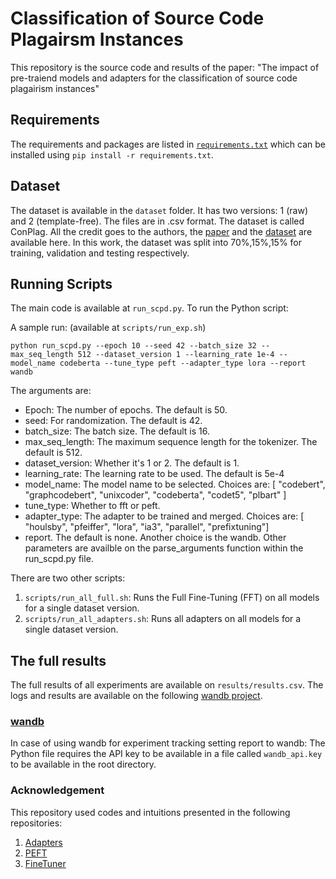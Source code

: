 # Classification of Source Code Plagairsm Instances

This repository is the source code and results of the paper:
"The impact of pre-traiend models and adapters for the classification of source code plagairism instances"

## Requirements

The requirements and packages are listed in [`requirements.txt`](requirements.txt) which can be installed using `pip install -r requirements.txt`.

## Dataset

The dataset is available in the `dataset` folder. It has two versions: 1 (raw) and 2 (template-free). The files are in .csv format.
The dataset is called ConPlag. All the credit goes to the authors, the [paper](https://arxiv.org/abs/2303.10763) and the [dataset](https://zenodo.org/records/7332790) are available here. 
In this work, the dataset was split into 70%,15%,15% for training, validation and testing respectively. 

## Running Scripts
The main code is available at `run_scpd.py`. To run the Python script:

A sample run: (available at `scripts/run_exp.sh`)

```shell
python run_scpd.py --epoch 10 --seed 42 --batch_size 32 --max_seq_length 512 --dataset_version 1 --learning_rate 1e-4 --model_name codeberta --tune_type peft --adapter_type lora --report wandb
```

The arguments are:
- Epoch: The number of epochs. The default is 50.
- seed: For randomization. The default is 42.
- batch_size: The batch size. The default is 16.
- max_seq_length: The maximum sequence length for the tokenizer. The default is 512.
- dataset_version: Whether it's 1 or 2. The default is 1.
- learning_rate: The learning rate to be used. The default is 5e-4
- model_name: The model name to be selected. Choices are: [ "codebert", "graphcodebert", "unixcoder", "codeberta", "codet5", "plbart" ]
- tune_type: Whether to fft or peft.
- adapter_type: The adapter to be trained and merged. Choices are: [ "houlsby", "pfeiffer", "lora", "ia3", "parallel", "prefixtuning"]
- report. The default is none. Another choice is the wandb.
Other parameters are availble on the parse_arguments function within the run_scpd.py file. 

There are two other scripts:
1. `scripts/run_all_full.sh`: Runs the Full Fine-Tuning (FFT) on all models for a single dataset version.
2. `scripts/run_all_adapters.sh`: Runs all adapters on all models for a single dataset version.

## The full results
The full results of all experiments are available on `results/results.csv`. 
The logs and results are available on the following [wandb project](https://wandb.ai/fahad-ebrahim/ConPlag_Experiments_FSE?nw=nwuserfahadebrahim). 

### [wandb](https://wandb.ai)
In case of using wandb for experiment tracking setting report to wandb:
The Python file requires the API key to be available in a file called `wandb_api.key` to be available in the root directory.

### Acknowledgement
This repository used codes and intuitions presented in the following repositories: 
1. [Adapters](https://github.com/adapter-hub/adapters) 
2. [PEFT](https://github.com/zwtnju/PEFT/tree/main)
3. [FineTuner](https://github.com/NougatCA/FineTuner)
